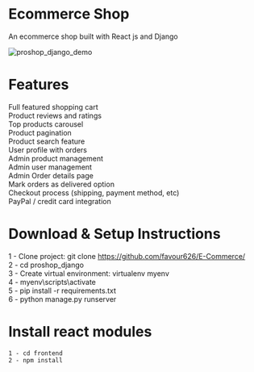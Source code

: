 # Ecommerce Shop
 An ecommerce shop built with React js and Django
 
 
 ![proshop_django_demo](https://user-images.githubusercontent.com/76729273/184502561-867211e4-4a87-42db-a1dc-950a97bcb163.png)


# Features
Full featured shopping cart <br>
Product reviews and ratings <br>
Top products carousel <br>
Product pagination <br>
Product search feature <br>
User profile with orders <br>
Admin product management <br>
Admin user management <br>
Admin Order details page <br>
Mark orders as delivered option <br>
Checkout process (shipping, payment method, etc) <br>
PayPal / credit card integration <br>

# Download & Setup Instructions
1 - Clone project: git clone https://github.com/favour626/E-Commerce/ <br>
2 - cd proshop_django <br>
3 - Create virtual environment: virtualenv myenv <br>
4 - myenv\scripts\activate <br>
5 - pip install -r requirements.txt <br>
6 - python manage.py runserver

# Install react modules
```
1 - cd frontend
2 - npm install
```
